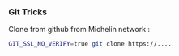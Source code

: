 ### Git Tricks

Clone from github from Michelin network :
```bash
GIT_SSL_NO_VERIFY=true git clone https://....
```
